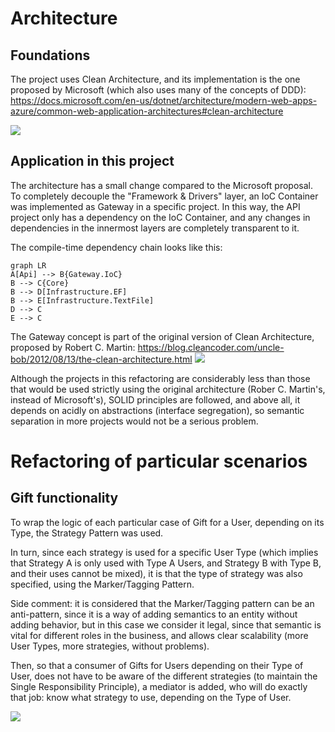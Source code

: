 # Architecture
## Foundations
The project uses Clean Architecture, and its implementation is the one proposed by Microsoft (which also uses many of the concepts of DDD):  https://docs.microsoft.com/en-us/dotnet/architecture/modern-web-apps-azure/common-web-application-architectures#clean-architecture

![](https://docs.microsoft.com/en-us/dotnet/architecture/modern-web-apps-azure/media/image5-9.png)

## Application in this project
The architecture has a small change compared to the Microsoft proposal. To completely decouple the "Framework & Drivers" layer, an IoC Container was implemented as Gateway in a specific project. In this way, the API project only has a dependency on the IoC Container, and any changes in dependencies in the innermost layers are completely transparent to it.

The compile-time dependency chain looks like this:
```mermaid
graph LR
A[Api] --> B{Gateway.IoC}
B --> C{Core}
B --> D[Infrastructure.EF]
B --> E[Infrastructure.TextFile]
D --> C
E --> C
```
The Gateway concept is part of the original version of Clean Architecture, proposed by Robert C. Martin: https://blog.cleancoder.com/uncle-bob/2012/08/13/the-clean-architecture.html
![](https://blog.cleancoder.com/uncle-bob/images/2012-08-13-the-clean-architecture/CleanArchitecture.jpg)

Although the projects in this refactoring are considerably less than those that would be used strictly using the original architecture (Rober C. Martin's, instead of Microsoft's), SOLID principles are followed, and above all, it depends on acidly on abstractions (interface segregation), so semantic separation in more projects would not be a serious problem.

# Refactoring of particular scenarios
## Gift functionality
To wrap the logic of each particular case of Gift for a User, depending on its Type, the Strategy Pattern was used.

In turn, since each strategy is used for a specific User Type (which implies that Strategy A is only used with Type A Users, and Strategy B with Type B, and their uses cannot be mixed), it is that the type of strategy was also specified, using the Marker/Tagging Pattern.

Side comment: it is considered that the Marker/Tagging pattern can be an anti-pattern, since it is a way of adding semantics to an entity without adding behavior, but in this case we consider it legal, since that semantic is vital for different roles in the business, and allows clear scalability (more User Types, more strategies, without problems).

Then, so that a consumer of Gifts for Users depending on their Type of User, does not have to be aware of the different strategies (to maintain the Single Responsibility Principle), a mediator is added, who will do exactly that job: know what strategy to use, depending on the Type of User.

![](https://user-images.githubusercontent.com/99493809/155348360-d1732ea1-b46b-4159-b651-3dee1125ae33.png)

